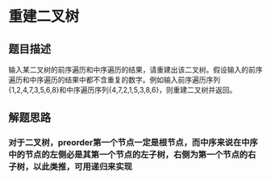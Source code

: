 # 重建二叉树
## 题目描述
输入某二叉树的前序遍历和中序遍历的结果，请重建出该二叉树。假设输入的前序遍历和中序遍历的结果中都不含重复的数字。例如输入前序遍历序列{1,2,4,7,3,5,6,8}和中序遍历序列{4,7,2,1,5,3,8,6}，则重建二叉树并返回。
## 解题思路
### 对于二叉树，preorder第一个节点一定是根节点，而中序来说在中序中的节点的左侧必是其第一个节点的左子树，右侧为第一个节点的右子树，以此类推，可用递归来实现
```

```
